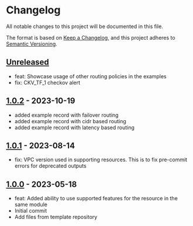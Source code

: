 # Changelog
All notable changes to this project will be documented in this file.

The format is based on [Keep a Changelog](https://keepachangelog.com/en/1.0.0/),
and this project adheres to [Semantic Versioning](https://semver.org/spec/v2.0.0.html).

## [Unreleased]
- feat: Showcase usage of other routing policies in the examples
- fix: CKV_TF_1 checkov alert

## [1.0.2] - 2023-10-19
- added example record with failover routing
- added example record with cidr based routing
- added example record with latency based routing

## [1.0.1] - 2023-08-14
- fix: VPC version used in supporting resources. This is to fix pre-commit errors for deprecated outputs

## [1.0.0] - 2023-05-18
- feat: Added ability to use supported features for the resource in the same module
- Initial commit
- Add files from template repository

[Unreleased]: https://github.com/boldlink/terraform-aws-route53-records/compare/1.0.1...HEAD

[1.0.2]: https://github.com/boldlink/terraform-aws-route53-records/releases/tag/1.0.2
[1.0.1]: https://github.com/boldlink/terraform-aws-route53-records/releases/tag/1.0.1
[1.0.0]: https://github.com/boldlink/terraform-aws-route53-records/releases/tag/1.0.0
